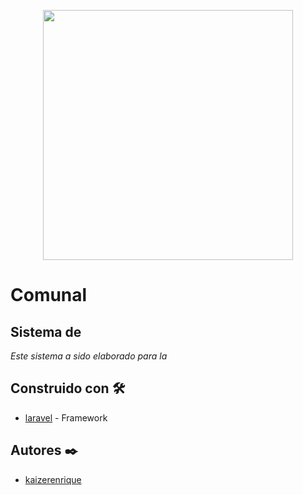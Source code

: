 <p align="center"><a href="#" target="_blank"><img src="#" width="400"></a></p>

# Comunal

## Sistema de 
_Este sistema a sido elaborado para la_

## Construido con 🛠️
* [laravel](https://laravel.com/) - Framework

## Autores ✒️
* [kaizerenrique](https://github.com/kaizerenrique)